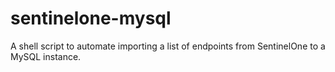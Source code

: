 # sentinelone-mysql
A shell script to automate importing a list of endpoints from SentinelOne to a MySQL instance.
